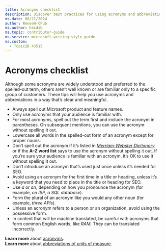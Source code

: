 ```yaml
---
title: Acronyms checklist
description: Discover best practices for using acronyms and abbreviations in your content. Learn when to spell out terms, how to introduce acronyms, and tips for clarity and SEO.
ms.date: 08/21/2024
author: ReneeW-CPub
ms.author: heidib
ms.topic: contributor-guide
ms.service: microsoft-writing-style-guide
ms.custom:
  - TopicID 43515
---
```



# Acronyms checklist

Although some acronyms are widely understood and preferred to the spelled-out term, others aren’t well known or are familiar only to a specific group of customers. These tips will help you use acronyms and abbreviations in a way that’s clear and meaningful.  

- Always spell out Microsoft product and feature names.
- Only use acronyms that your audience is familiar with.  
- For most acronyms, spell out the term first and include the acronym in parentheses. On subsequent mentions, you can use the acronym without spelling it out.  
- Lowercase all words in the spelled-out form of an acronym except for proper nouns.
- Don’t spell out the acronym if it’s listed in *[Merriam-Webster Dictionary](https://www.merriam-webster.com/)* or if the **A–Z word list** says to use the acronym without spelling it out. If you’re sure your audience is familiar with an acronym, it’s OK to use it without spelling it out.  
- Don’t introduce an acronym that’s used just once unless it’s needed for SEO.  
- Avoid using an acronym for the first time in a title or heading, unless it’s a keyword that you need to place in the title or heading for SEO.  
- Use *a* or *an,* depending on how you pronounce the acronym (for example, *an ISP, a SQL database*).  
- Form the plural of an acronym like you would any other noun (for example, *three APIs*).  
- Unless an acronym refers to a person or an organization, avoid using the possessive form.  
- In content that will be machine translated, be careful with acronyms that form common English words, like *RAM.* They can be translated incorrectly.  

**Learn more** about [acronyms](~/acronyms.md).  
**Learn more** about [abbreviations of units of measure](~/a-z-word-list-term-collections/term-collections/units-of-measure-terms.md).  